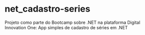 # net_cadastro-series
Projeto como parte do Bootcamp sobre .NET na plataforma Digital Innovation One: App simples de cadastro de séries em .NET
